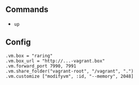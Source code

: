 ## Commands
- `up`

## Config 

```
.vm.box = "raring"
.vm.box_url = "http://...-vagrant.box"
.vm.forward_port 7990, 7991
.vm.share_folder("vagrant-root", "/vagrant", ".")
.vm.customize ["modifyvm", :id, "--memory", 2048]
```
